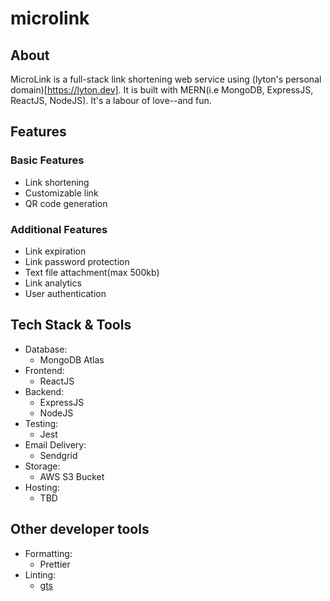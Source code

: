# microlink

## About

MicroLink is a full-stack link shortening web service using (lyton's personal domain)[https://lyton.dev]. It is built with MERN(i.e MongoDB, ExpressJS, ReactJS, NodeJS). It's a labour of love--and fun.

## Features

### Basic Features

- Link shortening
- Customizable link
- QR code generation

### Additional Features

- Link expiration
- Link password protection
- Text file attachment(max 500kb)
- Link analytics
- User authentication

## Tech Stack & Tools

- Database:
  - MongoDB Atlas
- Frontend:
  - ReactJS
- Backend:
  - ExpressJS
  - NodeJS
- Testing:
  - Jest
- Email Delivery:
  - Sendgrid
- Storage:
  - AWS S3 Bucket
- Hosting:
  - TBD

## Other developer tools

- Formatting:
  - Prettier
- Linting:
  - [gts](https://github.com/google/gts)
